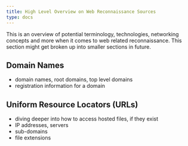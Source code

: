 ```yaml
---
title: High Level Overview on Web Reconnaissance Sources
type: docs
---
```


This is an overview of potential terminology, technologies, networking concepts and more when it comes to web related reconnaissance. This section might get broken up into smaller sections in future.


## Domain Names

- domain names, root domains, top level domains
- registration information for a domain

## Uniform Resource Locators (URLs)

- diving deeper into how to access hosted files, if they exist
- IP addresses, servers
- sub-domains
- file extensions


